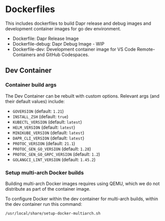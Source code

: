 # Dockerfiles

This includes dockerfiles to build Dapr release and debug images and development container images for go dev environment.

* Dockerfile: Dapr Release Image
* Dockerfile-debug: Dapr Debug Image - WIP
* Dockerfile-dev: Development container image for VS Code Remote-Containers and GitHub Codespaces.

## Dev Container

### Container build args

The Dev Container can be rebuilt with custom options. Relevant args (and their default values) include:

* `GOVERSION` (default: `1.21`)
* `INSTALL_ZSH` (default: `true`)
* `KUBECTL_VERSION` (default: `latest`)
* `HELM_VERSION` (default: `latest`)
* `MINIKUBE_VERSION` (default: `latest`)
* `DAPR_CLI_VERSION` (default: `latest`)
* `PROTOC_VERSION` (default: `21.1`)
* `PROTOC_GEN_GO_VERSION` (default: `1.28`)
* `PROTOC_GEN_GO_GRPC_VERSION` (default: `1.2`)
* `GOLANGCI_LINT_VERSION` (default: `1.45.2`)

### Setup multi-arch Docker builds

Building multi-arch Docker images requires using QEMU, which we do not distribute as part of the container image.

To configure Docker within the dev container for multi-arch builds, within the dev container run this command:

```sh
/usr/local/share/setup-docker-multiarch.sh
```
